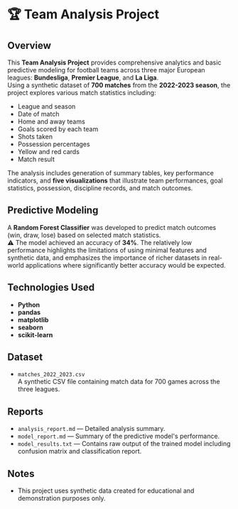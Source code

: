 # 🏆 Team Analysis Project

## Overview
This **Team Analysis Project** provides comprehensive analytics and basic predictive modeling for football teams across three major European leagues: **Bundesliga**, **Premier League**, and **La Liga**.  
Using a synthetic dataset of **700 matches** from the **2022-2023 season**, the project explores various match statistics including:

- League and season
- Date of match
- Home and away teams
- Goals scored by each team
- Shots taken
- Possession percentages
- Yellow and red cards
- Match result

The analysis includes generation of summary tables, key performance indicators, and **five visualizations** that illustrate team performances, goal statistics, possession, discipline records, and match outcomes.

## Predictive Modeling
A **Random Forest Classifier** was developed to predict match outcomes (win, draw, lose) based on selected match statistics.  
⚠ The model achieved an accuracy of **34%**. The relatively low performance highlights the limitations of using minimal features and synthetic data, and emphasizes the importance of richer datasets in real-world applications where significantly better accuracy would be expected.

## Technologies Used
- **Python**
- **pandas**
- **matplotlib**
- **seaborn**
- **scikit-learn**

## Dataset
- `matches_2022_2023.csv`  
  A synthetic CSV file containing match data for 700 games across the three leagues.

## Reports
- `analysis_report.md` — Detailed analysis summary.
- `model_report.md` — Summary of the predictive model's performance.
- `model_results.txt` — Contains raw output of the trained model including confusion matrix and classification report.

## Notes
- This project uses synthetic data created for educational and demonstration purposes only.
